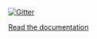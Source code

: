 [![Gitter](https://img.shields.io/gitter/room/WeatherLink/weatherlink-live-local-api)](https://gitter.im/WeatherLink/weatherlink-live-local-api?utm_source=badge&utm_medium=badge&utm_campaign=pr-badge&utm_content=badge)

[Read the documentation](https://weatherlink.github.io/weatherlink-live-local-api/)

